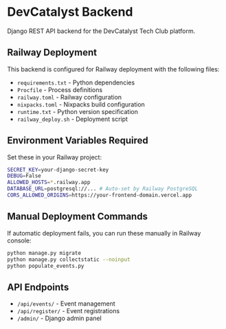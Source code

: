 # DevCatalyst Backend

Django REST API backend for the DevCatalyst Tech Club platform.

## Railway Deployment

This backend is configured for Railway deployment with the following files:

- `requirements.txt` - Python dependencies
- `Procfile` - Process definitions
- `railway.toml` - Railway configuration
- `nixpacks.toml` - Nixpacks build configuration
- `runtime.txt` - Python version specification
- `railway_deploy.sh` - Deployment script

## Environment Variables Required

Set these in your Railway project:

```bash
SECRET_KEY=your-django-secret-key
DEBUG=False
ALLOWED_HOSTS=*.railway.app
DATABASE_URL=postgresql://... # Auto-set by Railway PostgreSQL
CORS_ALLOWED_ORIGINS=https://your-frontend-domain.vercel.app
```

## Manual Deployment Commands

If automatic deployment fails, you can run these manually in Railway console:

```bash
python manage.py migrate
python manage.py collectstatic --noinput
python populate_events.py
```

## API Endpoints

- `/api/events/` - Event management
- `/api/register/` - Event registrations
- `/admin/` - Django admin panel